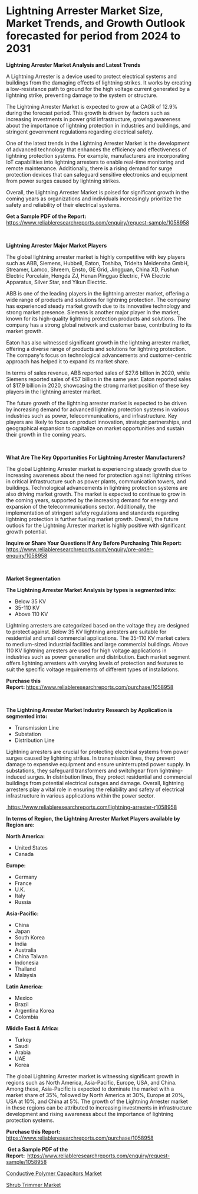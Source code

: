 <p><h1>Lightning Arrester Market Size, Market Trends, and Growth Outlook forecasted for period from 2024 to 2031</h1></p><p><strong>Lightning Arrester Market Analysis and Latest Trends</strong></p>
<p><p>A Lightning Arrester is a device used to protect electrical systems and buildings from the damaging effects of lightning strikes. It works by creating a low-resistance path to ground for the high voltage current generated by a lightning strike, preventing damage to the system or structure.</p><p>The Lightning Arrester Market is expected to grow at a CAGR of 12.9% during the forecast period. This growth is driven by factors such as increasing investments in power grid infrastructure, growing awareness about the importance of lightning protection in industries and buildings, and stringent government regulations regarding electrical safety.</p><p>One of the latest trends in the Lightning Arrester Market is the development of advanced technology that enhances the efficiency and effectiveness of lightning protection systems. For example, manufacturers are incorporating IoT capabilities into lightning arresters to enable real-time monitoring and remote maintenance. Additionally, there is a rising demand for surge protection devices that can safeguard sensitive electronics and equipment from power surges caused by lightning strikes.</p><p>Overall, the Lightning Arrester Market is poised for significant growth in the coming years as organizations and individuals increasingly prioritize the safety and reliability of their electrical systems.</p></p>
<p><strong>Get a Sample PDF of the Report:&nbsp;</strong> <a href="https://www.reliableresearchreports.com/enquiry/request-sample/1058958">https://www.reliableresearchreports.com/enquiry/request-sample/1058958</a></p>
<p>&nbsp;</p>
<p><strong>Lightning Arrester Major Market Players</strong></p>
<p><p>The global lightning arrester market is highly competitive with key players such as ABB, Siemens, Hubbell, Eaton, Toshiba, Tridelta Meidensha GmbH, Streamer, Lamco, Shreem, Ensto, GE Grid, Jingguan, China XD, Fushun Electric Porcelain, Hengda ZJ, Henan Pinggao Electric, FVA Electric Apparatus, Silver Star, and Yikun Electric.</p><p>ABB is one of the leading players in the lightning arrester market, offering a wide range of products and solutions for lightning protection. The company has experienced steady market growth due to its innovative technology and strong market presence. Siemens is another major player in the market, known for its high-quality lightning protection products and solutions. The company has a strong global network and customer base, contributing to its market growth.</p><p>Eaton has also witnessed significant growth in the lightning arrester market, offering a diverse range of products and solutions for lightning protection. The company's focus on technological advancements and customer-centric approach has helped it to expand its market share.</p><p>In terms of sales revenue, ABB reported sales of $27.6 billion in 2020, while Siemens reported sales of €57 billion in the same year. Eaton reported sales of $17.9 billion in 2020, showcasing the strong market position of these key players in the lightning arrester market.</p><p>The future growth of the lightning arrester market is expected to be driven by increasing demand for advanced lightning protection systems in various industries such as power, telecommunications, and infrastructure. Key players are likely to focus on product innovation, strategic partnerships, and geographical expansion to capitalize on market opportunities and sustain their growth in the coming years.</p></p>
<p>&nbsp;</p>
<p><strong>What Are The Key Opportunities For Lightning Arrester Manufacturers?</strong></p>
<p><p>The global Lightning Arrester market is experiencing steady growth due to increasing awareness about the need for protection against lightning strikes in critical infrastructure such as power plants, communication towers, and buildings. Technological advancements in lightning protection systems are also driving market growth. The market is expected to continue to grow in the coming years, supported by the increasing demand for energy and expansion of the telecommunications sector. Additionally, the implementation of stringent safety regulations and standards regarding lightning protection is further fueling market growth. Overall, the future outlook for the Lightning Arrester market is highly positive with significant growth potential.</p></p>
<p><strong>Inquire or Share Your Questions If Any Before Purchasing This Report:</strong> <a href="https://www.reliableresearchreports.com/enquiry/pre-order-enquiry/1058958">https://www.reliableresearchreports.com/enquiry/pre-order-enquiry/1058958</a></p>
<p>&nbsp;</p>
<p><strong>Market Segmentation</strong></p>
<p><strong>The Lightning Arrester Market Analysis by types is segmented into:</strong></p>
<p><ul><li>Below 35 KV</li><li>35-110 KV</li><li>Above 110 KV</li></ul></p>
<p><p>Lightning arresters are categorized based on the voltage they are designed to protect against. Below 35 KV lightning arresters are suitable for residential and small commercial applications. The 35-110 KV market caters to medium-sized industrial facilities and large commercial buildings. Above 110 KV lightning arresters are used for high voltage applications in industries such as power generation and distribution. Each market segment offers lightning arresters with varying levels of protection and features to suit the specific voltage requirements of different types of installations.</p></p>
<p><strong>Purchase this Report:&nbsp;</strong><a href="https://www.reliableresearchreports.com/purchase/1058958">https://www.reliableresearchreports.com/purchase/1058958</a></p>
<p>&nbsp;</p>
<p><strong>The Lightning Arrester Market Industry Research by Application is segmented into:</strong></p>
<p><ul><li>Transmission Line</li><li>Substation</li><li>Distribution Line</li></ul></p>
<p><p>Lightning arresters are crucial for protecting electrical systems from power surges caused by lightning strikes. In transmission lines, they prevent damage to expensive equipment and ensure uninterrupted power supply. In substations, they safeguard transformers and switchgear from lightning-induced surges. In distribution lines, they protect residential and commercial buildings from potential electrical outages and damage. Overall, lightning arresters play a vital role in ensuring the reliability and safety of electrical infrastructure in various applications within the power sector.</p></p>
<p><a href="https://www.reliableresearchreports.com/lightning-arrester-r1058958">&nbsp;https://www.reliableresearchreports.com/lightning-arrester-r1058958</a></p>
<p><strong>In terms of Region, the Lightning Arrester Market Players available by Region are:</strong></p>
<p>
    <p> <strong> North America: </strong>
        <ul>
            <li>United States</li>
            <li>Canada</li>
        </ul>
        </p> 
    <p> <strong> Europe: </strong>
        <ul>
            <li>Germany</li>
            <li>France</li>
            <li>U.K.</li>
            <li>Italy</li>
            <li>Russia</li>
        </ul>
        </p> 
    <p> <strong> Asia-Pacific: </strong>
        <ul>
            <li>China</li>
            <li>Japan</li>
            <li>South Korea</li>
            <li>India</li>
            <li>Australia</li>
            <li>China Taiwan</li>
            <li>Indonesia</li>
            <li>Thailand</li>
            <li>Malaysia</li>
        </ul>
        </p> 
    <p> <strong> Latin America: </strong>
        <ul>
            <li>Mexico</li>
            <li>Brazil</li>
            <li>Argentina Korea</li>
            <li>Colombia</li>
        </ul>
        </p> 
    <p> <strong> Middle East & Africa: </strong>
        <ul>
            <li>Turkey</li>
            <li>Saudi</li>
            <li>Arabia</li>
            <li>UAE</li>
            <li>Korea</li>
        </ul>
    </p>
    </p>
<p><p>The global Lightning Arrester market is witnessing significant growth in regions such as North America, Asia-Pacific, Europe, USA, and China. Among these, Asia-Pacific is expected to dominate the market with a market share of 35%, followed by North America at 30%, Europe at 20%, USA at 10%, and China at 5%. The growth of the Lightning Arrester market in these regions can be attributed to increasing investments in infrastructure development and rising awareness about the importance of lightning protection systems.</p></p>
<p><strong>Purchase this Report: </strong><a href="https://www.reliableresearchreports.com/purchase/1058958">https://www.reliableresearchreports.com/purchase/1058958</a></p>
<p>&nbsp;<strong>Get a Sample PDF of the Report:&nbsp;&nbsp;</strong><a href="https://www.reliableresearchreports.com/enquiry/request-sample/1058958">https://www.reliableresearchreports.com/enquiry/request-sample/1058958</a></p>
<p><strong></strong></p>
<p><p><a href="https://github.com/Airanohannonzb68e5pb53oc1/Market-Research-Report-List-3/blob/main/conductive-polymer-capacitors-market.md">Conductive Polymer Capacitors Market</a></p><p><a href="https://issuu.com/reportprime-2/docs/shrub-trimmer-market-size-2030.pptx">Shrub Trimmer Market</a></p></p>